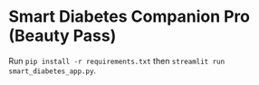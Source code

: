 # Smart Diabetes Companion Pro (Beauty Pass)

Run `pip install -r requirements.txt` then `streamlit run smart_diabetes_app.py`.